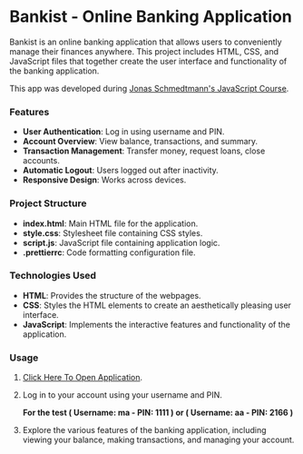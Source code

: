 # Bankist - Online Banking Application

Bankist is an online banking application that allows users to conveniently manage their finances anywhere. This project includes HTML, CSS, and JavaScript files that together create the user interface and functionality of the banking application.

This app was developed during [Jonas Schmedtmann's JavaScript Course](https://www.udemy.com/share/101Wfe3@WNfGGz11Oi9aTz8k04tFZTOeWvzLQXZsSOnuHZXk7n3xF_sBJQTf5GT05dyygfpFow==/).

### Features

- **User Authentication**: Log in using username and PIN.
- **Account Overview**: View balance, transactions, and summary.
- **Transaction Management**: Transfer money, request loans, close accounts.
- **Automatic Logout**: Users logged out after inactivity.
- **Responsive Design**: Works across devices.

### Project Structure
- **index.html**: Main HTML file for the application.
- **style.css**: Stylesheet file containing CSS styles.
- **script.js**: JavaScript file containing application logic.
- **.prettierrc**: Code formatting configuration file.

### Technologies Used

- **HTML**: Provides the structure of the webpages.
- **CSS**: Styles the HTML elements to create an aesthetically pleasing user interface.
- **JavaScript**: Implements the interactive features and functionality of the application.


### Usage

1. [Click Here To Open Application](https://bankist-online-banking-application-abuoelezz.vercel.app/). 
2. Log in to your account using your username and PIN.

   **For the test ( Username: ma - PIN: 1111 ) or  ( Username: aa - PIN: 2166 )**
3. Explore the various features of the banking application, including viewing your balance, making transactions, and managing your account.
